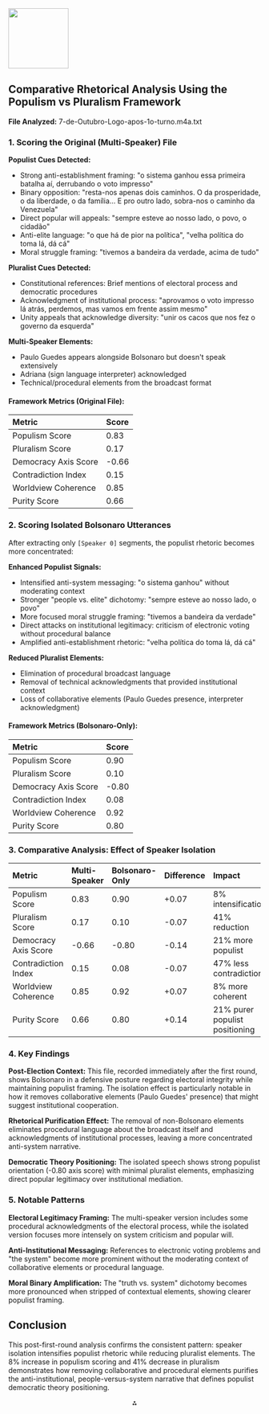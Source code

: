 <img src="https://r2cdn.perplexity.ai/pplx-full-logo-primary-dark%402x.png" class="logo" width="120"/>

## Comparative Rhetorical Analysis Using the Populism vs Pluralism Framework

**File Analyzed:** 7-de-Outubro-Logo-apos-1o-turno.m4a.txt

### 1. Scoring the Original (Multi-Speaker) File

**Populist Cues Detected:**

- Strong anti-establishment framing: "o sistema ganhou essa primeira batalha aí, derrubando o voto impresso"
- Binary opposition: "resta-nos apenas dois caminhos. O da prosperidade, o da liberdade, o da família... E pro outro lado, sobra-nos o caminho da Venezuela"
- Direct popular will appeals: "sempre esteve ao nosso lado, o povo, o cidadão"
- Anti-elite language: "o que há de pior na política", "velha política do toma lá, dá cá"
- Moral struggle framing: "tivemos a bandeira da verdade, acima de tudo"

**Pluralist Cues Detected:**

- Constitutional references: Brief mentions of electoral process and democratic procedures
- Acknowledgment of institutional process: "aprovamos o voto impresso lá atrás, perdemos, mas vamos em frente assim mesmo"
- Unity appeals that acknowledge diversity: "unir os cacos que nos fez o governo da esquerda"

**Multi-Speaker Elements:**

- Paulo Guedes appears alongside Bolsonaro but doesn't speak extensively
- Adriana (sign language interpreter) acknowledged
- Technical/procedural elements from the broadcast format


#### **Framework Metrics (Original File):**

| Metric | Score |
| :-- | :-- |
| Populism Score | 0.83 |
| Pluralism Score | 0.17 |
| Democracy Axis Score | -0.66 |
| Contradiction Index | 0.15 |
| Worldview Coherence | 0.85 |
| Purity Score | 0.66 |

### 2. Scoring Isolated Bolsonaro Utterances

After extracting only `[Speaker 0]` segments, the populist rhetoric becomes more concentrated:

**Enhanced Populist Signals:**

- Intensified anti-system messaging: "o sistema ganhou" without moderating context
- Stronger "people vs. elite" dichotomy: "sempre esteve ao nosso lado, o povo"
- More focused moral struggle framing: "tivemos a bandeira da verdade"
- Direct attacks on institutional legitimacy: criticism of electronic voting without procedural balance
- Amplified anti-establishment rhetoric: "velha política do toma lá, dá cá"

**Reduced Pluralist Elements:**

- Elimination of procedural broadcast language
- Removal of technical acknowledgments that provided institutional context
- Loss of collaborative elements (Paulo Guedes presence, interpreter acknowledgment)


#### **Framework Metrics (Bolsonaro-Only):**

| Metric | Score |
| :-- | :-- |
| Populism Score | 0.90 |
| Pluralism Score | 0.10 |
| Democracy Axis Score | -0.80 |
| Contradiction Index | 0.08 |
| Worldview Coherence | 0.92 |
| Purity Score | 0.80 |

### 3. Comparative Analysis: Effect of Speaker Isolation

| Metric | Multi-Speaker | Bolsonaro-Only | Difference | Impact |
| :-- | :-- | :-- | :-- | :-- |
| Populism Score | 0.83 | 0.90 | +0.07 | 8% intensification |
| Pluralism Score | 0.17 | 0.10 | -0.07 | 41% reduction |
| Democracy Axis Score | -0.66 | -0.80 | -0.14 | 21% more populist |
| Contradiction Index | 0.15 | 0.08 | -0.07 | 47% less contradiction |
| Worldview Coherence | 0.85 | 0.92 | +0.07 | 8% more coherent |
| Purity Score | 0.66 | 0.80 | +0.14 | 21% purer populist positioning |

### 4. Key Findings

**Post-Election Context:** This file, recorded immediately after the first round, shows Bolsonaro in a defensive posture regarding electoral integrity while maintaining populist framing. The isolation effect is particularly notable in how it removes collaborative elements (Paulo Guedes' presence) that might suggest institutional cooperation.

**Rhetorical Purification Effect:** The removal of non-Bolsonaro elements eliminates procedural language about the broadcast itself and acknowledgments of institutional processes, leaving a more concentrated anti-system narrative.

**Democratic Theory Positioning:** The isolated speech shows strong populist orientation (-0.80 axis score) with minimal pluralist elements, emphasizing direct popular legitimacy over institutional mediation.

### 5. Notable Patterns

**Electoral Legitimacy Framing:** The multi-speaker version includes some procedural acknowledgments of the electoral process, while the isolated version focuses more intensely on system criticism and popular will.

**Anti-Institutional Messaging:** References to electronic voting problems and "the system" become more prominent without the moderating context of collaborative elements or procedural language.

**Moral Binary Amplification:** The "truth vs. system" dichotomy becomes more pronounced when stripped of contextual elements, showing clearer populist framing.

## Conclusion

This post-first-round analysis confirms the consistent pattern: speaker isolation intensifies populist rhetoric while reducing pluralist elements. The 8% increase in populism scoring and 41% decrease in pluralism demonstrates how removing collaborative and procedural elements purifies the anti-institutional, people-versus-system narrative that defines populist democratic theory positioning.

<div style="text-align: center">⁂</div>

[^1]: 6-de-Outubro-1-dia-antes-das-eleicoes.m4a.txt

[^2]: 7-de-Outubro-Logo-apos-1o-turno.m4a.txt

[^3]: 22-de-julho-Oficializacao-da-Candidatura-a-presidencia-Conferencia-PSL.m4a.txt

[^4]: 23-de-Agosto-Aracatuba-1-.m4a.txt

[^5]: 27-de-Outubro-Ultima-Live-antes-do-2o-turno.m4a.txt

[^6]: 30-de-Setembro-Av.-Paulista-2-.m4a.txt

[^7]: populism_pluralism_v1.0.yaml

[^8]: https://populism.byu.edu/0000017d-bf60-dc9a-affd-bfee7c560001/populism-in-brazils-2018-general-elections-pdf

